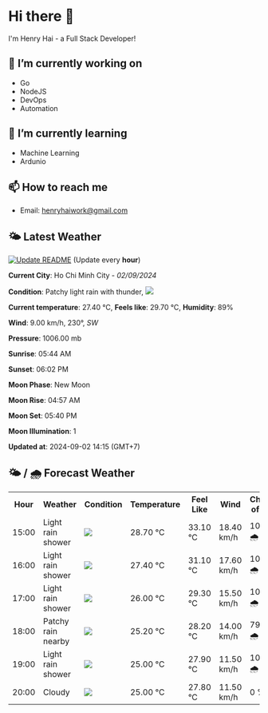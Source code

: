 # Hi there 👋

I'm Henry Hai - a Full Stack Developer!

## 🔭 I’m currently working on

- Go
- NodeJS
- DevOps
- Automation

## 🌱 I’m currently learning

- Machine Learning
- Ardunio

## 📫 How to reach me

- Email: <henryhaiwork@gmail.com>

## 🌤️ Latest Weather
[![Update README](https://github.com/henry0hai/henry0hai/actions/workflows/udpateReadme.yml/badge.svg)](https://github.com/henry0hai/henry0hai/actions/workflows/udpateReadme.yml)
(Update every **hour**)
<!-- CURRENT_WEATHER:START -->
**Current City**: Ho Chi Minh City - *02/09/2024*

**Condition**: Patchy light rain with thunder, <img src="https://cdn.weatherapi.com/weather/64x64/day/386.png"/>

**Current temperature**: 27.40 °C, **Feels like**: 29.70 °C, **Humidity**: 89%

**Wind**: 9.00 km/h, 230°, *SW*

**Pressure**: 1006.00 mb

**Sunrise**: 05:44 AM

**Sunset**: 06:02 PM

**Moon Phase**: New Moon

**Moon Rise**: 04:57 AM

**Moon Set**: 05:40 PM

**Moon Illumination**: 1

**Updated at**: 2024-09-02 14:15 (GMT+7)<!-- CURRENT_WEATHER:END -->

## 🌤️ / 🌧️ Forecast Weather
<!-- FORECAST_WEATHER:START -->
<table>
		<tr>
			<th>Hour</th>
			<th>Weather</th>
			<th>Condition</th>
			<th>Temperature</th>
			<th>Feel Like</th>
			<th>Wind</th>
			<th>Chance of Rain</th>
		</tr>
				<tr>
					<td>15:00</td>
					<td>Light rain shower</td>
					<td><img src='https://cdn.weatherapi.com/weather/64x64/day/353.png'/></td>
					<td>28.70 °C</td>
					<td>33.10 °C</td>
					<td>18.40 km/h</td>
					<td>100 % 🌧️</td>
				</tr>
				<tr>
					<td>16:00</td>
					<td>Light rain shower</td>
					<td><img src='https://cdn.weatherapi.com/weather/64x64/day/353.png'/></td>
					<td>27.40 °C</td>
					<td>31.10 °C</td>
					<td>17.60 km/h</td>
					<td>100 % 🌧️</td>
				</tr>
				<tr>
					<td>17:00</td>
					<td>Light rain shower</td>
					<td><img src='https://cdn.weatherapi.com/weather/64x64/day/353.png'/></td>
					<td>26.00 °C</td>
					<td>29.30 °C</td>
					<td>15.50 km/h</td>
					<td>100 % 🌧️</td>
				</tr>
				<tr>
					<td>18:00</td>
					<td>Patchy rain nearby</td>
					<td><img src='https://cdn.weatherapi.com/weather/64x64/day/176.png'/></td>
					<td>25.20 °C</td>
					<td>28.20 °C</td>
					<td>14.00 km/h</td>
					<td>79 % 🌧️</td>
				</tr>
				<tr>
					<td>19:00</td>
					<td>Light rain shower</td>
					<td><img src='https://cdn.weatherapi.com/weather/64x64/night/353.png'/></td>
					<td>25.00 °C</td>
					<td>27.90 °C</td>
					<td>11.50 km/h</td>
					<td>100 % 🌧️</td>
				</tr>
				<tr>
					<td>20:00</td>
					<td>Cloudy </td>
					<td><img src='https://cdn.weatherapi.com/weather/64x64/night/119.png'/></td>
					<td>25.00 °C</td>
					<td>27.80 °C</td>
					<td>11.50 km/h</td>
					<td>0 %</td>
				</tr>
</table>
<!-- FORECAST_WEATHER:END -->
